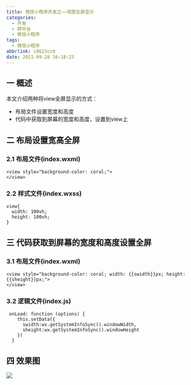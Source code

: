 ```yaml
---
title: 微信小程序开发之——视图全屏显示
categories:
  - 开发
  - 跨平台
  - 微信小程序
tags:
  - 微信小程序
abbrlink: c8623cc0
date: 2021-09-28 16:18:23
---
```

## 一 概述

本文介绍两种将view全屏显示的方式：

* 布局文件设置宽度和高度
* 代码中获取到屏幕的宽度和高度，设置到view上

<!--more-->

## 二 布局设置宽高全屏

### 2.1 布局文件(index.wxml)

```
<view style="background-color: coral;">
</view>
```

### 2.2 样式文件(index.wxss)

```
view{
  width: 100vh;
  height: 100vh;
}
```

## 三 代码获取到屏幕的宽度和高度设置全屏

### 3.1 布局文件(index.wxml)

```
<view style="background-color: coral; width: {{swidth}}px; height: {{sheight}}px;">
</view>
```

### 3.2 逻辑文件(index.js)

```
 onLoad: function (options) {
    this.setData({
      swidth:wx.getSystemInfoSync().windowWidth,
      sheight:wx.getSystemInfoSync().windowHeight
    })
  }
```

## 四 效果图
![][1]


[1]:https://cdn.jsdelivr.net/gh/pgzxc/cdn@master/blog-wechat/wechat-screen-width-height.png